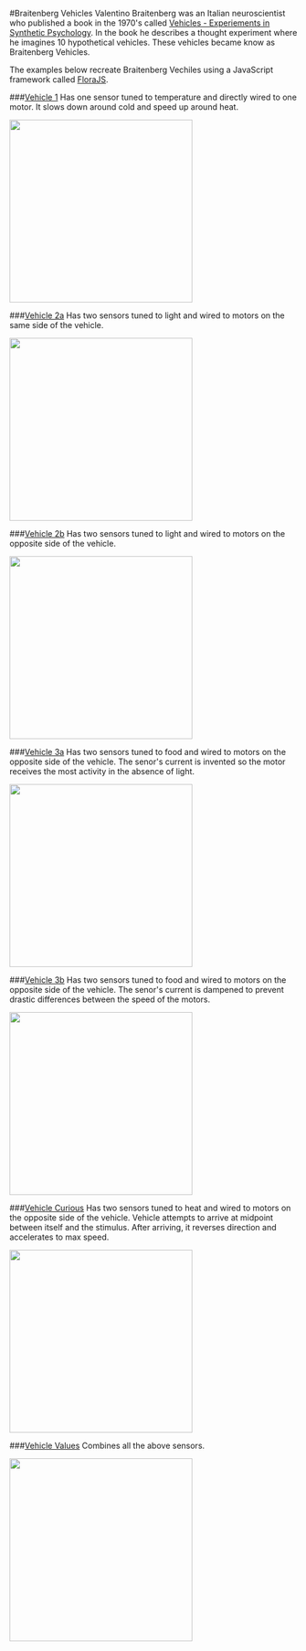 #Braitenberg Vehicles
Valentino Braitenberg was an Italian neuroscientist who published a book in the 1970's called [Vehicles - Experiements in Synthetic Psychology](http://www.amazon.com/Vehicles-Experiments-Psychology-Valentino-Braitenberg/dp/0262521121). In the book he describes a thought experiment where he imagines 10 hypothetical vehicles. These vehicles became know as Braitenberg Vehicles.

The examples below recreate Braitenberg Vechiles using a JavaScript framework called [FloraJS](https://github.com/vinceallenvince/FloraJS).

###[Vehicle 1](http://vinceallenvince.github.io/Braitenberg-Vehicles/vehicle-1.html)
Has one sensor tuned to temperature and directly wired to one motor. It slows down around cold and speed up around heat.

<a href='http://vinceallenvince.github.io/Braitenberg-Vehicles/vehicle-1.html'><img src='http://vinceallenvince.github.io/Braitenberg-Vehicles/images/alive.jpg' width='320' height='320'></a>

###[Vehicle 2a](http://vinceallenvince.github.io/Braitenberg-Vehicles/vehicle-2a.html)
Has two sensors tuned to light and wired to motors on the same side of the vehicle.

<a href='http://vinceallenvince.github.io/Braitenberg-Vehicles/vehicle-2a.html'><img src='http://vinceallenvince.github.io/Braitenberg-Vehicles/images/coward.jpg' width='320' height='320'></a>

###[Vehicle 2b](http://vinceallenvince.github.io/Braitenberg-Vehicles/vehicle-2b.html)
Has two sensors tuned to light and wired to motors on the opposite side of the vehicle.

<a href='http://vinceallenvince.github.io/Braitenberg-Vehicles/vehicle-2b.html'><img src='http://vinceallenvince.github.io/Braitenberg-Vehicles/images/aggro.jpg' width='320' height='320'></a>

###[Vehicle 3a](http://vinceallenvince.github.io/Braitenberg-Vehicles/vehicle-3a.html)
Has two sensors tuned to food and wired to motors on the opposite side of the vehicle. The senor's current is invented so the motor receives the most activity in the absence of light.

<a href='http://vinceallenvince.github.io/Braitenberg-Vehicles/vehicle-3a.html'><img src='http://vinceallenvince.github.io/Braitenberg-Vehicles/images/loves.jpg' width='320' height='320'></a>

###[Vehicle 3b](http://vinceallenvince.github.io/Braitenberg-Vehicles/vehicle-3b.html)
Has two sensors tuned to food and wired to motors on the opposite side of the vehicle. The senor's current is dampened to prevent drastic differences between the speed of the motors.

<a href='http://vinceallenvince.github.io/Braitenberg-Vehicles/vehicle-3b.html'><img src='http://vinceallenvince.github.io/Braitenberg-Vehicles/images/explorer.jpg' width='320' height='320'></a>

###[Vehicle Curious](http://vinceallenvince.github.io/Braitenberg-Vehicles/vehicle-4a.html)
Has two sensors tuned to heat and wired to motors on the opposite side of the vehicle. Vehicle attempts to arrive at midpoint between itself and the stimulus. After arriving, it reverses direction and accelerates to max speed.

<a href='http://vinceallenvince.github.io/Braitenberg-Vehicles/vehicle-4a.html'><img src='http://vinceallenvince.github.io/Braitenberg-Vehicles/images/curious.jpg' width='320' height='320'></a>

###[Vehicle Values](http://vinceallenvince.github.io/Braitenberg-Vehicles/vehicle-4b.html)
Combines all the above sensors.

<a href='http://vinceallenvince.github.io/Braitenberg-Vehicles/vehicle-4b.html'><img src='http://vinceallenvince.github.io/Braitenberg-Vehicles/images/values.jpg' width='320' height='320'></a>

